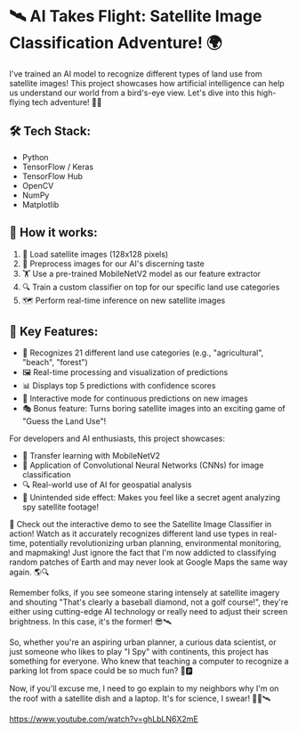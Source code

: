 # 🛰️ AI Takes Flight: Satellite Image Classification Adventure! 🌍

I've trained an AI model to recognize different types of land use from satellite images! This project showcases how artificial intelligence can help us understand our world from a bird's-eye view. Let's dive into this high-flying tech adventure! 🚀🤖

## 🛠️ Tech Stack:
- Python
- TensorFlow / Keras
- TensorFlow Hub
- OpenCV
- NumPy
- Matplotlib

## 🧠 How it works:
1. 📸 Load satellite images (128x128 pixels)
2. 🎨 Preprocess images for our AI's discerning taste
3. 🏋️ Use a pre-trained MobileNetV2 model as our feature extractor
4. 🔍 Train a custom classifier on top for our specific land use categories
5. 🗺️ Perform real-time inference on new satellite images

## 🔑 Key Features:
- 🌆 Recognizes 21 different land use categories (e.g., "agricultural", "beach", "forest")
- 🖼️ Real-time processing and visualization of predictions
- 📊 Displays top 5 predictions with confidence scores
- 🔄 Interactive mode for continuous predictions on new images
- 🎭 Bonus feature: Turns boring satellite images into an exciting game of "Guess the Land Use"!

For developers and AI enthusiasts, this project showcases:
- 🚀 Transfer learning with MobileNetV2
- 🧪 Application of Convolutional Neural Networks (CNNs) for image classification
- 🔍 Real-world use of AI for geospatial analysis
- 🎨 Unintended side effect: Makes you feel like a secret agent analyzing spy satellite footage!

🎥 Check out the interactive demo to see the Satellite Image Classifier in action! Watch as it accurately recognizes different land use types in real-time, potentially revolutionizing urban planning, environmental monitoring, and mapmaking! Just ignore the fact that I'm now addicted to classifying random patches of Earth and may never look at Google Maps the same way again. 🌎🔍

Remember folks, if you see someone staring intensely at satellite imagery and shouting "That's clearly a baseball diamond, not a golf course!", they're either using cutting-edge AI technology or really need to adjust their screen brightness. In this case, it's the former! 😎🛰️

So, whether you're an aspiring urban planner, a curious data scientist, or just someone who likes to play "I Spy" with continents, this project has something for everyone. Who knew that teaching a computer to recognize a parking lot from space could be so much fun? 🚗🅿️

Now, if you'll excuse me, I need to go explain to my neighbors why I'm on the roof with a satellite dish and a laptop. It's for science, I swear! 👨‍🔬🛰️

https://www.youtube.com/watch?v=ghLbLN6X2mE
